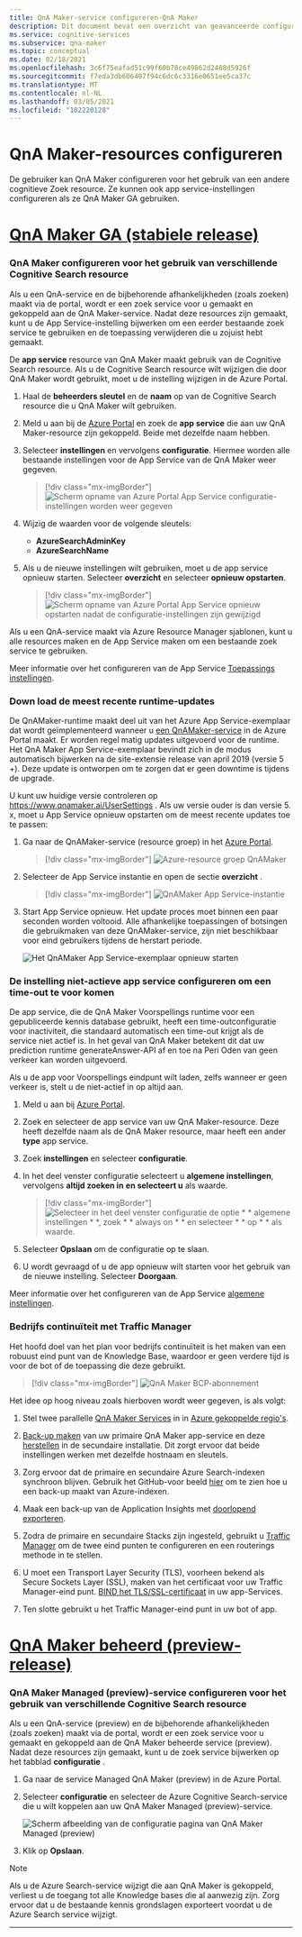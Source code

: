 ```yaml
---
title: QnA Maker-service configureren-QnA Maker
description: Dit document bevat een overzicht van geavanceerde configuraties voor uw QnA Maker-resources.
ms.service: cognitive-services
ms.subservice: qna-maker
ms.topic: conceptual
ms.date: 02/18/2021
ms.openlocfilehash: 3c6f75eafad51c99f60b78ce49862d2488d5926f
ms.sourcegitcommit: f7eda3db606407f94c6dc6c3316e0651ee5ca37c
ms.translationtype: MT
ms.contentlocale: nl-NL
ms.lasthandoff: 03/05/2021
ms.locfileid: "102220128"
---
```

# <a name="configure-qna-maker-resources"></a>QnA Maker-resources configureren

De gebruiker kan QnA Maker configureren voor het gebruik van een andere cognitieve Zoek resource. Ze kunnen ook app service-instellingen configureren als ze QnA Maker GA gebruiken.

# <a name="qna-maker-ga-stable-release"></a>[QnA Maker GA (stabiele release)](#tab/v1)

### <a name="configure-qna-maker-to-use-different-cognitive-search-resource"></a>QnA Maker configureren voor het gebruik van verschillende Cognitive Search resource

Als u een QnA-service en de bijbehorende afhankelijkheden (zoals zoeken) maakt via de portal, wordt er een zoek service voor u gemaakt en gekoppeld aan de QnA Maker-service. Nadat deze resources zijn gemaakt, kunt u de App Service-instelling bijwerken om een eerder bestaande zoek service te gebruiken en de toepassing verwijderen die u zojuist hebt gemaakt.

De **app service** resource van QnA Maker maakt gebruik van de Cognitive Search resource. Als u de Cognitive Search resource wilt wijzigen die door QnA Maker wordt gebruikt, moet u de instelling wijzigen in de Azure Portal.

1. Haal de **beheerders sleutel** en de **naam** op van de Cognitive Search resource die u QnA Maker wilt gebruiken.

1. Meld u aan bij de [Azure Portal](https://portal.azure.com) en zoek de **app service** die aan uw QnA Maker-resource zijn gekoppeld. Beide met dezelfde naam hebben.

1. Selecteer **instellingen** en vervolgens **configuratie**. Hiermee worden alle bestaande instellingen voor de App Service van de QnA Maker weer gegeven.

    > [!div class="mx-imgBorder"]
    > ![Scherm opname van Azure Portal App Service configuratie-instellingen worden weer gegeven](../media/qnamaker-how-to-upgrade-qnamaker/change-search-service-app-service-configuration.png)

1. Wijzig de waarden voor de volgende sleutels:

    * **AzureSearchAdminKey**
    * **AzureSearchName**

1. Als u de nieuwe instellingen wilt gebruiken, moet u de app service opnieuw starten. Selecteer **overzicht** en selecteer **opnieuw opstarten**.

    > [!div class="mx-imgBorder"]
    > ![Scherm opname van Azure Portal App Service opnieuw opstarten nadat de configuratie-instellingen zijn gewijzigd](../media/qnamaker-how-to-upgrade-qnamaker/screenshot-azure-portal-restart-app-service.png)

Als u een QnA-service maakt via Azure Resource Manager sjablonen, kunt u alle resources maken en de App Service maken om een bestaande zoek service te gebruiken.

Meer informatie over het configureren van de App Service [Toepassings instellingen](../../../app-service/configure-common.md#configure-app-settings).

### <a name="get-the-latest-runtime-updates"></a>Down load de meest recente runtime-updates

De QnAMaker-runtime maakt deel uit van het Azure App Service-exemplaar dat wordt geïmplementeerd wanneer u [een QnAMaker-service](./set-up-qnamaker-service-azure.md) in de Azure Portal maakt. Er worden regel matig updates uitgevoerd voor de runtime. Het QnA Maker App Service-exemplaar bevindt zich in de modus automatisch bijwerken na de site-extensie release van april 2019 (versie 5 +). Deze update is ontworpen om te zorgen dat er geen downtime is tijdens de upgrade.

U kunt uw huidige versie controleren op https://www.qnamaker.ai/UserSettings . Als uw versie ouder is dan versie 5. x, moet u App Service opnieuw opstarten om de meest recente updates toe te passen:

1. Ga naar de QnAMaker-service (resource groep) in het [Azure Portal](https://portal.azure.com).

    > [!div class="mx-imgBorder"]
    > ![Azure-resource groep QnAMaker](../media/qnamaker-how-to-troubleshoot/qnamaker-azure-resourcegroup.png)

1. Selecteer de App Service instantie en open de sectie **overzicht** .

    > [!div class="mx-imgBorder"]
    > ![QnAMaker App Service-instantie](../media/qnamaker-how-to-troubleshoot/qnamaker-azure-appservice.png)


1. Start App Service opnieuw. Het update proces moet binnen een paar seconden worden voltooid. Alle afhankelijke toepassingen of botsingen die gebruikmaken van deze QnAMaker-service, zijn niet beschikbaar voor eind gebruikers tijdens de herstart periode.

    ![Het QnAMaker App Service-exemplaar opnieuw starten](../media/qnamaker-how-to-upgrade-qnamaker/qnamaker-appservice-restart.png)

### <a name="configure-app-service-idle-setting-to-avoid-timeout"></a>De instelling niet-actieve app service configureren om een time-out te voor komen

De app service, die de QnA Maker Voorspellings runtime voor een gepubliceerde kennis database gebruikt, heeft een time-outconfiguratie voor inactiviteit, die standaard automatisch een time-out krijgt als de service niet actief is. In het geval van QnA Maker betekent dit dat uw prediction runtime generateAnswer-API af en toe na Peri Oden van geen verkeer kan worden uitgevoerd.

Als u de app voor Voorspellings eindpunt wilt laden, zelfs wanneer er geen verkeer is, stelt u de niet-actief in op altijd aan.

1. Meld u aan bij [Azure Portal](https://portal.azure.com).
1. Zoek en selecteer de app service van uw QnA Maker-resource. Deze heeft dezelfde naam als de QnA Maker resource, maar heeft een ander **type** app service.
1. Zoek **instellingen** en selecteer **configuratie**.
1. In het deel venster configuratie selecteert u **algemene instellingen**, vervolgens **altijd zoeken in** **en selecteert u** als waarde.

    > [!div class="mx-imgBorder"]
    > ![Selecteer in het deel venster configuratie de optie * * algemene instellingen * *, zoek * * always on * * en selecteer * * op * * als waarde.](../media/qnamaker-how-to-upgrade-qnamaker/configure-app-service-idle-timeout.png)

1. Selecteer **Opslaan** om de configuratie op te slaan.
1. U wordt gevraagd of u de app opnieuw wilt starten voor het gebruik van de nieuwe instelling. Selecteer **Doorgaan**.

Meer informatie over het configureren van de App Service [algemene instellingen](../../../app-service/configure-common.md#configure-general-settings).

### <a name="business-continuity-with-traffic-manager"></a>Bedrijfs continuïteit met Traffic Manager

Het hoofd doel van het plan voor bedrijfs continuïteit is het maken van een robuust eind punt van de Knowledge Base, waardoor er geen verdere tijd is voor de bot of de toepassing die deze gebruikt.

> [!div class="mx-imgBorder"]
> ![QnA Maker BCP-abonnement](../media/qnamaker-how-to-bcp-plan/qnamaker-bcp-plan.png)

Het idee op hoog niveau zoals hierboven wordt weer gegeven, is als volgt:

1. Stel twee parallelle [QnA Maker Services](set-up-qnamaker-service-azure.md) in in [Azure gekoppelde regio's](../../../best-practices-availability-paired-regions.md).

1. [Back-up maken](../../../app-service/manage-backup.md) van uw primaire QnA Maker app-service en deze [herstellen](../../../app-service/web-sites-restore.md) in de secundaire installatie. Dit zorgt ervoor dat beide instellingen werken met dezelfde hostnaam en sleutels.

1. Zorg ervoor dat de primaire en secundaire Azure Search-indexen synchroon blijven. Gebruik het GitHub-voor beeld [hier](https://github.com/pchoudhari/QnAMakerBackupRestore) om te zien hoe u een back-up maakt van Azure-indexen.

1. Maak een back-up van de Application Insights met [doorlopend exporteren](../../../azure-monitor/app/export-telemetry.md).

1. Zodra de primaire en secundaire Stacks zijn ingesteld, gebruikt u [Traffic Manager](../../../traffic-manager/traffic-manager-overview.md) om de twee eind punten te configureren en een routerings methode in te stellen.

1. U moet een Transport Layer Security (TLS), voorheen bekend als Secure Sockets Layer (SSL), maken van het certificaat voor uw Traffic Manager-eind punt. [BIND het TLS/SSL-certificaat](../../../app-service/configure-ssl-bindings.md) in uw app-Services.

1. Ten slotte gebruikt u het Traffic Manager-eind punt in uw bot of app.

# <a name="qna-maker-managed-preview-release"></a>[QnA Maker beheerd (preview-release)](#tab/v2)

### <a name="configure-qna-maker-managed-preview-service-to-use-different-cognitive-search-resource"></a>QnA Maker Managed (preview)-service configureren voor het gebruik van verschillende Cognitive Search resource

Als u een QnA-service (preview) en de bijbehorende afhankelijkheden (zoals zoeken) maakt via de portal, wordt er een zoek service voor u gemaakt en gekoppeld aan de QnA Maker beheerde service (preview). Nadat deze resources zijn gemaakt, kunt u de zoek service bijwerken op het tabblad **configuratie** .

1. Ga naar de service Managed QnA Maker (preview) in de Azure Portal.

1. Selecteer **configuratie** en selecteer de Azure Cognitive Search-service die u wilt koppelen aan uw QnA Maker Managed (preview)-service.

    ![Scherm afbeelding van de configuratie pagina van QnA Maker Managed (preview)](../media/qnamaker-how-to-upgrade-qnamaker/change-search-service-configuration.png)

1. Klik op **Opslaan**.

> [!NOTE]
> Als u de Azure Search-service wijzigt die aan QnA Maker is gekoppeld, verliest u de toegang tot alle Knowledge bases die al aanwezig zijn. Zorg ervoor dat u de bestaande kennis grondslagen exporteert voordat u de Azure Search service wijzigt.

---
